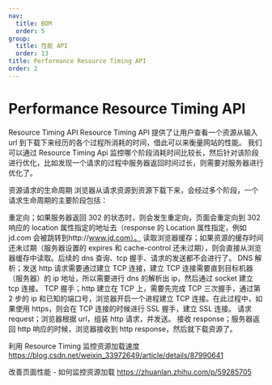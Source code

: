 ```yaml
---
nav:
  title: BOM
  order: 5
group:
  title: 性能 API
  order: 13
title: Performance Resource Timing API
order: 2
---
```


# Performance Resource Timing API

Resource Timing API
Resource Timing API 提供了让用户查看一个资源从输入 url 到下载下来经历的各个过程所消耗的时间，借此可以来衡量网站的性能。 我们可以通过 Resource Timing Api 监控哪个阶段消耗时间比较长，然后针对该阶段进行优化，比如发现一个请求的过程中服务器返回时间过长，则需要对服务器进行优化了。

资源请求的生命周期
浏览器从请求资源到资源下载下来，会经过多个阶段，一个请求生命周期的主要阶段包括：

重定向；如果服务器返回 302 的状态时，则会发生重定向，页面会重定向到 302 响应的 location 属性指定的地址去（response 的 Location 属性指定，例如 jd.com 会被跳转到http://www.jd.com）。
读取浏览器缓存；如果资源的缓存时间还未过期（服务器设置的 expires 和 cache-control 还未过期），则会直接从浏览器缓存中读取。后续的 dns 查询、tcp 握手、请求的发送都不会进行了。
DNS 解析；发送 http 请求需要通过建立 TCP 连接，建立 TCP 连接需要直到目标机器（服务器）的 ip 地址，所以需要进行 dns 的解析出 ip，然后通过 socket 建立 tcp 连接。
TCP 握手；http 建立在 TCP 上，需要先完成 TCP 三次握手，通过第 2 步的 ip 和已知的端口号，浏览器开启一个进程建立 TCP 连接。在此过程中，如果使用 https，则会在 TCP 连接的时候进行 SSL 握手，建立 SSL 连接。
请求 request；浏览器根据 url，组装 http 请求，并发送。
接收 response；服务器返回 http 响应的时候，浏览器接收到 http response，然后就下载资源了。

利用 Resource Timing 监控资源加载速度
https://blog.csdn.net/weixin_33972649/article/details/87990641

改善页面性能 - 如何监控资源加载
https://zhuanlan.zhihu.com/p/59285705